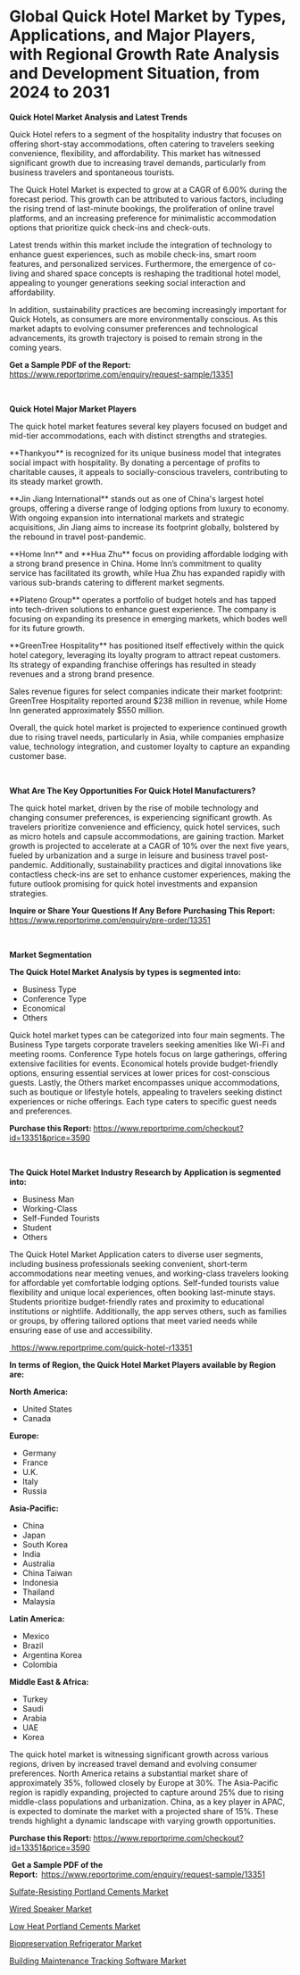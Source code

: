 <p><h1>Global Quick Hotel Market by Types, Applications, and Major Players, with Regional Growth Rate Analysis and Development Situation, from 2024 to 2031</h1></p><p><strong>Quick Hotel Market Analysis and Latest Trends</strong></p>
<p><p>Quick Hotel refers to a segment of the hospitality industry that focuses on offering short-stay accommodations, often catering to travelers seeking convenience, flexibility, and affordability. This market has witnessed significant growth due to increasing travel demands, particularly from business travelers and spontaneous tourists.</p><p>The Quick Hotel Market is expected to grow at a CAGR of 6.00% during the forecast period. This growth can be attributed to various factors, including the rising trend of last-minute bookings, the proliferation of online travel platforms, and an increasing preference for minimalistic accommodation options that prioritize quick check-ins and check-outs.</p><p>Latest trends within this market include the integration of technology to enhance guest experiences, such as mobile check-ins, smart room features, and personalized services. Furthermore, the emergence of co-living and shared space concepts is reshaping the traditional hotel model, appealing to younger generations seeking social interaction and affordability.</p><p>In addition, sustainability practices are becoming increasingly important for Quick Hotels, as consumers are more environmentally conscious. As this market adapts to evolving consumer preferences and technological advancements, its growth trajectory is poised to remain strong in the coming years.</p></p>
<p><strong>Get a Sample PDF of the Report:&nbsp;</strong> <a href="https://www.reportprime.com/enquiry/request-sample/13351">https://www.reportprime.com/enquiry/request-sample/13351</a></p>
<p>&nbsp;</p>
<p><strong>Quick Hotel Major Market Players</strong></p>
<p><p>The quick hotel market features several key players focused on budget and mid-tier accommodations, each with distinct strengths and strategies.</p><p>**Thankyou** is recognized for its unique business model that integrates social impact with hospitality. By donating a percentage of profits to charitable causes, it appeals to socially-conscious travelers, contributing to its steady market growth.</p><p>**Jin Jiang International** stands out as one of China's largest hotel groups, offering a diverse range of lodging options from luxury to economy. With ongoing expansion into international markets and strategic acquisitions, Jin Jiang aims to increase its footprint globally, bolstered by the rebound in travel post-pandemic.</p><p>**Home Inn** and **Hua Zhu** focus on providing affordable lodging with a strong brand presence in China. Home Inn’s commitment to quality service has facilitated its growth, while Hua Zhu has expanded rapidly with various sub-brands catering to different market segments.</p><p>**Plateno Group** operates a portfolio of budget hotels and has tapped into tech-driven solutions to enhance guest experience. The company is focusing on expanding its presence in emerging markets, which bodes well for its future growth.</p><p>**GreenTree Hospitality** has positioned itself effectively within the quick hotel category, leveraging its loyalty program to attract repeat customers. Its strategy of expanding franchise offerings has resulted in steady revenues and a strong brand presence.</p><p>Sales revenue figures for select companies indicate their market footprint: GreenTree Hospitality reported around $238 million in revenue, while Home Inn generated approximately $550 million. </p><p>Overall, the quick hotel market is projected to experience continued growth due to rising travel needs, particularly in Asia, while companies emphasize value, technology integration, and customer loyalty to capture an expanding customer base.</p></p>
<p>&nbsp;</p>
<p><strong>What Are The Key Opportunities For Quick Hotel Manufacturers?</strong></p>
<p><p>The quick hotel market, driven by the rise of mobile technology and changing consumer preferences, is experiencing significant growth. As travelers prioritize convenience and efficiency, quick hotel services, such as micro hotels and capsule accommodations, are gaining traction. Market growth is projected to accelerate at a CAGR of 10% over the next five years, fueled by urbanization and a surge in leisure and business travel post-pandemic. Additionally, sustainability practices and digital innovations like contactless check-ins are set to enhance customer experiences, making the future outlook promising for quick hotel investments and expansion strategies.</p></p>
<p><strong>Inquire or Share Your Questions If Any Before Purchasing This Report:</strong> <a href="https://www.reportprime.com/enquiry/pre-order/13351">https://www.reportprime.com/enquiry/pre-order/13351</a></p>
<p>&nbsp;</p>
<p><strong>Market Segmentation</strong></p>
<p><strong>The Quick Hotel Market Analysis by types is segmented into:</strong></p>
<p><ul><li>Business Type</li><li>Conference Type</li><li>Economical</li><li>Others</li></ul></p>
<p><p>Quick hotel market types can be categorized into four main segments. The Business Type targets corporate travelers seeking amenities like Wi-Fi and meeting rooms. Conference Type hotels focus on large gatherings, offering extensive facilities for events. Economical hotels provide budget-friendly options, ensuring essential services at lower prices for cost-conscious guests. Lastly, the Others market encompasses unique accommodations, such as boutique or lifestyle hotels, appealing to travelers seeking distinct experiences or niche offerings. Each type caters to specific guest needs and preferences.</p></p>
<p><strong>Purchase this Report:&nbsp;</strong><a href="https://www.reportprime.com/checkout?id=13351&price=3590">https://www.reportprime.com/checkout?id=13351&price=3590</a></p>
<p>&nbsp;</p>
<p><strong>The Quick Hotel Market Industry Research by Application is segmented into:</strong></p>
<p><ul><li>Business Man</li><li>Working-Class</li><li>Self-Funded Tourists</li><li>Student</li><li>Others</li></ul></p>
<p><p>The Quick Hotel Market Application caters to diverse user segments, including business professionals seeking convenient, short-term accommodations near meeting venues, and working-class travelers looking for affordable yet comfortable lodging options. Self-funded tourists value flexibility and unique local experiences, often booking last-minute stays. Students prioritize budget-friendly rates and proximity to educational institutions or nightlife. Additionally, the app serves others, such as families or groups, by offering tailored options that meet varied needs while ensuring ease of use and accessibility.</p></p>
<p><a href="https://www.reportprime.com/quick-hotel-r13351">&nbsp;https://www.reportprime.com/quick-hotel-r13351</a></p>
<p><strong>In terms of Region, the Quick Hotel Market Players available by Region are:</strong></p>
<p>
    <p> <strong> North America: </strong>
        <ul>
            <li>United States</li>
            <li>Canada</li>
        </ul>
        </p> 
    <p> <strong> Europe: </strong>
        <ul>
            <li>Germany</li>
            <li>France</li>
            <li>U.K.</li>
            <li>Italy</li>
            <li>Russia</li>
        </ul>
        </p> 
    <p> <strong> Asia-Pacific: </strong>
        <ul>
            <li>China</li>
            <li>Japan</li>
            <li>South Korea</li>
            <li>India</li>
            <li>Australia</li>
            <li>China Taiwan</li>
            <li>Indonesia</li>
            <li>Thailand</li>
            <li>Malaysia</li>
        </ul>
        </p> 
    <p> <strong> Latin America: </strong>
        <ul>
            <li>Mexico</li>
            <li>Brazil</li>
            <li>Argentina Korea</li>
            <li>Colombia</li>
        </ul>
        </p> 
    <p> <strong> Middle East & Africa: </strong>
        <ul>
            <li>Turkey</li>
            <li>Saudi</li>
            <li>Arabia</li>
            <li>UAE</li>
            <li>Korea</li>
        </ul>
    </p>
    </p>
<p><p>The quick hotel market is witnessing significant growth across various regions, driven by increased travel demand and evolving consumer preferences. North America retains a substantial market share of approximately 35%, followed closely by Europe at 30%. The Asia-Pacific region is rapidly expanding, projected to capture around 25% due to rising middle-class populations and urbanization. China, as a key player in APAC, is expected to dominate the market with a projected share of 15%. These trends highlight a dynamic landscape with varying growth opportunities.</p></p>
<p><strong>Purchase this Report: </strong><a href="https://www.reportprime.com/checkout?id=13351&price=3590">https://www.reportprime.com/checkout?id=13351&price=3590</a></p>
<p>&nbsp;<strong>Get a Sample PDF of the Report:&nbsp;&nbsp;</strong><a href="https://www.reportprime.com/enquiry/request-sample/13351">https://www.reportprime.com/enquiry/request-sample/13351</a></p>
<p><strong></strong></p>
<p><p><a href="https://medium.com/@amandawbrown02/the-sulfate-resisting-portland-cements-market-prioritizes-cost-control-and-efficiency-enhancement-0e97d7164e78">Sulfate-Resisting Portland Cements Market</a></p><p><a href="https://www.linkedin.com/pulse/wired-speaker-market-trends-analysis-opportunities-challenges-y5dte?trackingId=T0a%2FHUq6SSSAF5KO2Jo7NA%3D%3D">Wired Speaker Market</a></p><p><a href="https://medium.com/@amandawbrown02/in-the-low-heat-portland-cements-market-the-main-focus-is-on-keeping-costs-low-and-getting-the-43a4c8c986e1">Low Heat Portland Cements Market</a></p><p><a href="https://www.linkedin.com/pulse/biopreservation-refrigerator-market-forecasts-trends-impact-crrsf?trackingId=9Vwu%2BaenTLO2O2UHxjDXmw%3D%3D">Biopreservation Refrigerator Market</a></p><p><a href="https://issuu.com/reportprime-2/docs/building-maintenance-tracking-softw_05810efba11d4d">Building Maintenance Tracking Software Market</a></p></p>